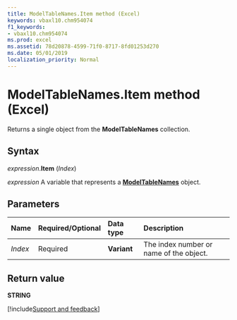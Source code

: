 ```yaml
---
title: ModelTableNames.Item method (Excel)
keywords: vbaxl10.chm954074
f1_keywords:
- vbaxl10.chm954074
ms.prod: excel
ms.assetid: 78d20878-4599-71f0-8717-8fd01253d270
ms.date: 05/01/2019
localization_priority: Normal
---
```



# ModelTableNames.Item method (Excel)

Returns a single object from the **ModelTableNames** collection.


## Syntax

_expression_.**Item** (_Index_)

_expression_ A variable that represents a **[ModelTableNames](Excel.modeltablenames.md)** object.


## Parameters

|Name|Required/Optional|Data type|Description|
|:-----|:-----|:-----|:-----|
| _Index_|Required|**Variant**|The index number or name of the object.|


## Return value

**STRING**




[!include[Support and feedback](~/includes/feedback-boilerplate.md)]